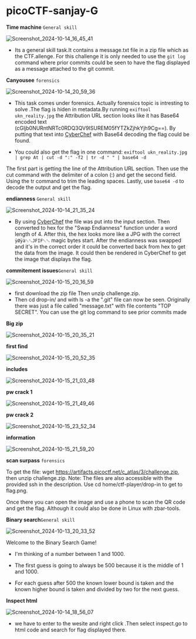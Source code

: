 # picoCTF-sanjay-G
**Time machine**  <code>General skill</code>

![Screenshot_2024-10-14_16_45_41](https://github.com/user-attachments/assets/5c7e2919-815d-4f11-908e-b93f1bc88b4b)

* Its a general skill task.It contains a message.txt file in a zip file which as the CTF.allenge. For this challenge it is only needed to use the `git log` command where prior commits could be seen to have the flag displayed as a message attached to the git commit.



**Canyousee** <code>forensics</code>

![Screenshot_2024-10-14_20_59_36](https://github.com/user-attachments/assets/df81aed1-d616-4517-8ed2-e59179ae900f)

* This task comes under forensics. Actually forensics topic is intresting to solve .The flag is hiden in metadata.By running `exiftool ukn_reality.jpg` the Attribution URL section looks like it has Base64 encoded text (cGljb0NURntNRTc0RDQ3QV9ISUREM05fYTZkZjhkYjh9Cg==). By putting that text into [CyberChef](https://gchq.github.io/CyberChef/#recipe=From_Base64('A-Za-z0-9%2B/%3D',true,false)) with Base64 decoding the flag could be found.

* You could also get the flag in one command: `exiftool ukn_reality.jpg | grep At | cut -d ":" -f2 | tr -d " " | base64 -d`

The first part is getting the line of the Attribution URL section. Then use the cut command with the delimiter of a colon (:) and get the second field. Using the tr command to trim the leading spaces. Lastly, use `base64 -d` to decode the output and get the flag.



**endianness** <code>General skill</code>

![Screenshot_2024-10-14_21_35_24](https://github.com/user-attachments/assets/57ce6f3b-8792-48ea-8c33-3429c83b611c)

* By using [CyberChef](https://gchq.github.io/CyberChef/#recipe=To_Hex('Space',0)Swap_endianness('Hex',4,true)From_Hex('Auto')Render_Image('Raw')) the file was put into the input section. Then converted to hex for the "Swap Endianness" function under a word length of 4. After this, the hex looks more like a JPG with the correct `ÿØÿà␀␐JFIF␀␁` magic bytes start. After the endianness was swapped and it's in the correct order it could be converted back from hex to get the data from the image. It could then be rendered in CyberChef to get the image that displays the flag.

**commitement issues**<code>General skill</code>

![Screenshot_2024-10-15_20_16_59](https://github.com/user-attachments/assets/2ce8488d-3853-4848-a78a-522d1de7ac9e)

* first download the zip file Then unzip challenge.zip.
* Then cd drop-in/ and with ls -a the ".git" file can now be seen. Originally there was just a file called "message.txt" with file contents "TOP SECRET". You can use the git log command to see prior commits made 

**Big zip**


![Screenshot_2024-10-15_20_35_21](https://github.com/user-attachments/assets/523ac687-10e6-4ca6-af64-c282a42ae252)


**first find**

![Screenshot_2024-10-15_20_52_35](https://github.com/user-attachments/assets/8846a7b4-bf2b-4668-ba28-a2ea186ba516)


**includes**

![Screenshot_2024-10-15_21_03_48](https://github.com/user-attachments/assets/63f01475-e3e5-49b0-b737-99be9d60e54d)

**pw crack 1**

![Screenshot_2024-10-15_21_49_46](https://github.com/user-attachments/assets/1ce2ab03-65a8-4307-be5a-4d8b1169505f)

**pw crack 2**

![Screenshot_2024-10-15_23_52_34](https://github.com/user-attachments/assets/8b360c82-af9f-4235-90f4-0fea69e135e3)

**information**

![Screenshot_2024-10-15_21_59_20](https://github.com/user-attachments/assets/6c3d2408-0adf-4974-983f-9589d47e644c)

**scan surpass** <code>forensics</code>


To get the file: wget https://artifacts.picoctf.net/c_atlas/3/challenge.zip, then unzip challenge.zip. Note: The files are also accessible with the provided ssh in the description. Use cd home/ctf-player/drop-in to get to flag.png.

Once there you can open the image and use a phone to scan the QR code and get the flag. Although it could also be done in Linux with zbar-tools.

**Binary search**<code>General skill</code>

![Screenshot_2024-10-13_20_33_52](https://github.com/user-attachments/assets/b73eef84-555b-4271-a03b-8b8e47bfddf3)

Welcome to the Binary Search Game!
* I'm thinking of a number between 1 and 1000.

* The first guess is going to always be 500 because it is the middle of 1 and 1000.

* For each guess after 500 the known lower bound is taken and the known higher bound is taken and divided by two for the next guess.

**Inspect html**

![Screenshot_2024-10-14_18_56_07](https://github.com/user-attachments/assets/2ff82198-7272-441d-ae90-4b446b0e3ca3)

* we have to enter to the wesite and right click .Then select inspect.go to html code and search for flag displayed there.



